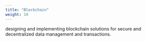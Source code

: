 ```yaml
---
title: "Blockchain"
weight: 10
---
```

designing and implementing blockchain solutions for secure and decentralized data management and transactions.